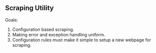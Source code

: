 ## Scraping Utility

Goals:
1. Configuration based scraping.
2. Making error and exception handling uniform.
3. Configuration rules must make it simple to setup a new webpage for scraping.

